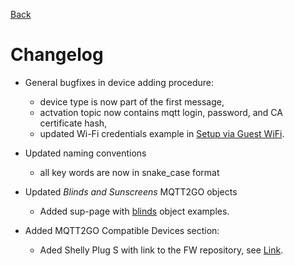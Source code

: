 [Back](./index.md)

# Changelog

* General bugfixes in device adding procedure:
	* device type is now part of the first message,
	* actvation topic now contains mqtt login, password, and CA certificate hash,
	* updated Wi-Fi credentials example in [Setup via Guest WiFi](./add-wifi.md).

* Updated naming conventions
	* all key words are now in snake_case format

* Updated _Blinds and Sunscreens_ MQTT2GO objects
	* Added sup-page with [blinds](./examples/blinds.md) object examples.

* Added MQTT2GO Compatible Devices section:
	* Aded Shelly Plug S with link to the FW repository, see [Link](https://github.com/mqtt2go/devices).